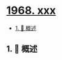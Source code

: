 # [1968. xxx](https://github.com/Tdahuyou/TNotes.leetcode/tree/main/notes/1968.%20xxx)

<!-- region:toc -->

- [1. 📝 概述](#1--概述)

<!-- endregion:toc -->

## 1. 📝 概述
